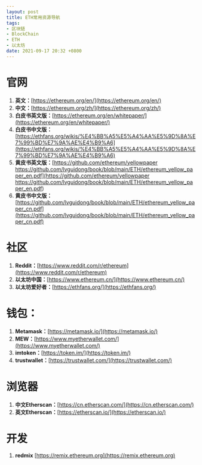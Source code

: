 ```yaml
---
layout: post
title: ETH常用资源导航
tags: 
- 区块链
- BlockChain
- ETH
- 以太坊
date: 2021-09-17 20:32 +0800
---
```




# 官网



1. **英文：**[https://ethereum.org/en/](https://ethereum.org/en/)
2. **中文：**[https://ethereum.org/zh/](https://ethereum.org/zh/)
3. **白皮书英文版：**[https://ethereum.org/en/whitepaper/](https://ethereum.org/en/whitepaper/)
4. **白皮书中文版：**[https://ethfans.org/wikis/%E4%BB%A5%E5%A4%AA%E5%9D%8A%E7%99%BD%E7%9A%AE%E4%B9%A6](https://ethfans.org/wikis/%E4%BB%A5%E5%A4%AA%E5%9D%8A%E7%99%BD%E7%9A%AE%E4%B9%A6)
5. **黄皮书英文版：**[https://github.com/ethereum/yellowpaper https://github.com/lvguidong/book/blob/main/ETH/ethereum_yellow_paper_en.pdf](https://github.com/ethereum/yellowpaper https://github.com/lvguidong/book/blob/main/ETH/ethereum_yellow_paper_en.pdf)
6. **黄皮书中文版：**[https://github.com/lvguidong/book/blob/main/ETH/ethereum_yellow_paper_cn.pdf](https://github.com/lvguidong/book/blob/main/ETH/ethereum_yellow_paper_cn.pdf)



# 社区

1. **Reddit：**[https://www.reddit.com/r/ethereum](https://www.reddit.com/r/ethereum)
2. **以太坊中国：**[https://www.ethereum.cn/](https://www.ethereum.cn/)
3. **以太坊爱好者：**[https://ethfans.org/](https://ethfans.org/)



# 钱包：

1. **Metamask：**[https://metamask.io/](https://metamask.io/)
2. **MEW：**[https://www.myetherwallet.com/](https://www.myetherwallet.com/)
3. **imtoken：**[https://token.im/](https://token.im/)
4. **trustwallet：**[https://trustwallet.com/](https://trustwallet.com/)



# 浏览器

1. **中文Etherscan：**[https://cn.etherscan.com/](https://cn.etherscan.com/)
2. **英文Etherscan：**[https://etherscan.io/](https://etherscan.io/)



# 开发
1. **redmix** [https://remix.ethereum.org](https://remix.ethereum.org)